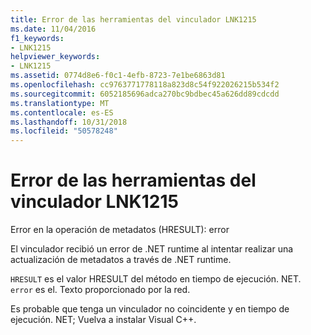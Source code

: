 ```yaml
---
title: Error de las herramientas del vinculador LNK1215
ms.date: 11/04/2016
f1_keywords:
- LNK1215
helpviewer_keywords:
- LNK1215
ms.assetid: 0774d8e6-f0c1-4efb-8723-7e1be6863d81
ms.openlocfilehash: cc9763771778118a823d8c54f922026215b534f2
ms.sourcegitcommit: 6052185696adca270bc9bdbec45a626dd89cdcdd
ms.translationtype: MT
ms.contentlocale: es-ES
ms.lasthandoff: 10/31/2018
ms.locfileid: "50578248"
---
```

# <a name="linker-tools-error-lnk1215"></a>Error de las herramientas del vinculador LNK1215

Error en la operación de metadatos (HRESULT): error

El vinculador recibió un error de .NET runtime al intentar realizar una actualización de metadatos a través de .NET runtime.

`HRESULT` es el valor HRESULT del método en tiempo de ejecución. NET. `error` es el. Texto proporcionado por la red.

Es probable que tenga un vinculador no coincidente y en tiempo de ejecución. NET; Vuelva a instalar Visual C++.